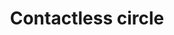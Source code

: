 ---
title: Contactless circle
tags: ["contactless", "circle", "payment", "secure", "technology", "nfc", "wireless"]
icon: contactless-circle
svg: '<svg xmlns="http://www.w3.org/2000/svg" width="24" height="24" fill="none" viewBox="0 0 24 24" stroke-width="1.5" stroke-linecap="round" stroke-linejoin="round" stroke="currentColor"><path d="M8 9.99a9.03 9.03 0 0 1 0 4.02m2.975-5.59a13.01 13.01 0 0 1 .5 3.58 13.01 13.01 0 0 1-.5 3.58m3.25-8.72a17.01 17.01 0 0 1 .79 5.14 17.01 17.01 0 0 1-.79 5.14"/><path d="M21 12a9 9 0 1 1-18 0 9 9 0 0 1 18 0"/></svg>'
---